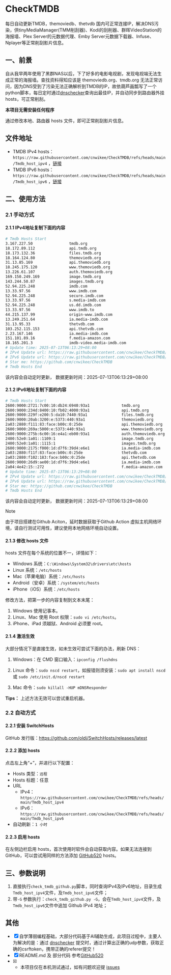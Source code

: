 # CheckTMDB

每日自动更新TMDB，themoviedb、thetvdb 国内可正常连接IP，解决DNS污染，供tinyMediaManager(TMM削刮器)、Kodi的刮削器、群晖VideoStation的海报墙、Plex Server的元数据代理、Emby Server元数据下载器、Infuse、Nplayer等正常削刮影片信息。

## 一、前景

自从我早两年使用了黑群NAS以后，下了好多的电影电视剧，发现电视端无法生成正常的海报墙。查找资料得知应该是 themoviedb.org、tmdb.org 无法正常访问，因为DNS受到了污染无法正确解析到TMDB的IP，故依葫芦画瓢写了一个python脚本，每日定时通过[dnschecker](https://dnschecker.org/)查询出最佳IP，并自动同步到路由器外挂hosts，可正常削刮。

**本项目无需安装任何程序**

通过修改本地、路由器 hosts 文件，即可正常削刮影片信息。

## 文件地址

- TMDB IPv4 hosts：`https://raw.githubusercontent.com/cnwikee/CheckTMDB/refs/heads/main/Tmdb_host_ipv4` ，[链接](https://raw.githubusercontent.com/cnwikee/CheckTMDB/refs/heads/main/Tmdb_host_ipv4)
- TMDB IPv6 hosts：`https://raw.githubusercontent.com/cnwikee/CheckTMDB/refs/heads/main/Tmdb_host_ipv6` ，[链接](https://raw.githubusercontent.com/cnwikee/CheckTMDB/refs/heads/main/Tmdb_host_ipv6)

## 二、使用方法

### 2.1 手动方式

#### 2.1.1 IPv4地址复制下面的内容

```bash
# Tmdb Hosts Start
3.167.227.50                tmdb.org
18.172.89.112               api.tmdb.org
18.173.132.36               files.tmdb.org
18.164.124.80               themoviedb.org
31.13.85.169                api.themoviedb.org
18.245.175.120              www.themoviedb.org
13.226.61.107               auth.themoviedb.org
169.150.249.169             image.tmdb.org
143.244.50.87               images.tmdb.org
52.94.225.248               imdb.com
13.33.97.56                 www.imdb.com
52.94.225.248               secure.imdb.com
13.33.97.56                 s.media-imdb.com
52.94.225.248               us.dd.imdb.com
13.33.97.56                 www.imdb.to
44.215.137.99               origin-www.imdb.com
13.249.251.64               ia.media-imdb.com
31.13.95.33                 thetvdb.com
103.252.115.153             api.thetvdb.com
2.23.167.146                ia.media-imdb.com
151.101.89.16               f.media-amazon.com
18.165.201.3                imdb-video.media-imdb.com
# Update time: 2025-07-13T06:13:29+08:00
# IPv4 Update url: https://raw.githubusercontent.com/cnwikee/CheckTMDB/refs/heads/main/Tmdb_host_ipv4
# IPv6 Update url: https://raw.githubusercontent.com/cnwikee/CheckTMDB/refs/heads/main/Tmdb_host_ipv6
# Star me: https://github.com/cnwikee/CheckTMDB
# Tmdb Hosts End

```

该内容会自动定时更新， 数据更新时间：2025-07-13T06:13:29+08:00

#### 2.1.2 IPv6地址复制下面的内容

```bash
# Tmdb Hosts Start
2600:9000:2721:7c00:10:db24:6940:93a1              tmdb.org
2600:9000:234d:8400:10:fb02:4000:93a1              api.tmdb.org
2600:9000:229f:e200:5:da10:7440:93a1               files.tmdb.org
2600:9000:20ab:3200:e:5373:440:93a1                themoviedb.org
2a03:2880:f111:83:face:b00c:0:25de                 api.themoviedb.org
2600:9000:269a:5000:e:5373:440:93a1                www.themoviedb.org
2600:9000:275b:6c00:16:e4a1:eb00:93a1              auth.themoviedb.org
2400:52e0:1a01::1109:1                             image.tmdb.org
2400:52e0:1a01::1115:1                             images.tmdb.org
2600:9000:2175:f000:1d:d7f6:39d4:e6e1              ia.media-imdb.com
2a03:2880:f11f:83:face:b00c:0:25de                 thetvdb.com
2a03:2880:f102:183:face:b00c:0:25de                api.thetvdb.com
2600:9000:26d9:ae00:1d:d7f6:39d4:e6e1              ia.media-imdb.com
2a04:4e42:15::272                                  f.media-amazon.com
# Update time: 2025-07-13T06:13:29+08:00
# IPv4 Update url: https://raw.githubusercontent.com/cnwikee/CheckTMDB/refs/heads/main/Tmdb_host_ipv4
# IPv6 Update url: https://raw.githubusercontent.com/cnwikee/CheckTMDB/refs/heads/main/Tmdb_host_ipv6
# Star me: https://github.com/cnwikee/CheckTMDB
# Tmdb Hosts End

```

该内容会自动定时更新， 数据更新时间：2025-07-13T06:13:29+08:00

> [!NOTE]
> 由于项目搭建在Github Aciton，延时数据获取于Github Action 虚拟主机网络环境，请自行测试可用性，建议使用本地网络环境自动设置。

#### 2.1.3 修改 hosts 文件

hosts 文件在每个系统的位置不一，详情如下：

- Windows 系统：`C:\Windows\System32\drivers\etc\hosts`
- Linux 系统：`/etc/hosts`
- Mac（苹果电脑）系统：`/etc/hosts`
- Android（安卓）系统：`/system/etc/hosts`
- iPhone（iOS）系统：`/etc/hosts`

修改方法，把第一步的内容复制到文本末尾：

1. Windows 使用记事本。
2. Linux、Mac 使用 Root 权限：`sudo vi /etc/hosts`。
3. iPhone、iPad 须越狱、Android 必须要 root。

#### 2.1.4 激活生效

大部分情况下是直接生效，如未生效可尝试下面的办法，刷新 DNS：

1. Windows：在 CMD 窗口输入：`ipconfig /flushdns`

2. Linux 命令：`sudo nscd restart`，如报错则须安装：`sudo apt install nscd` 或 `sudo /etc/init.d/nscd restart`

3. Mac 命令：`sudo killall -HUP mDNSResponder`

**Tips：** 上述方法无效可以尝试重启机器。

### 2.2 自动方式

#### 2.2.1 安装 SwitchHosts

GitHub 发行版：https://github.com/oldj/SwitchHosts/releases/latest

#### 2.2.2 添加 hosts

点击左上角“+”，并进行以下配置：

- Hosts 类型：`远程`
- Hosts 标题：任意
- URL
    - IPv4：`https://raw.githubusercontent.com/cnwikee/CheckTMDB/refs/heads/main/Tmdb_host_ipv4`
    - IPv6：`https://raw.githubusercontent.com/cnwikee/CheckTMDB/refs/heads/main/Tmdb_host_ipv6`
- 自动刷新：`1 小时`

#### 2.2.3 启用 hosts

在左侧边栏启用 hosts，首次使用时软件会自动获取内容。如果无法连接到 GitHub，可以尝试用同样的方法添加 [GitHub520](https://github.com/521xueweihan/GitHub520) hosts。

## 三、参数说明

1. 直接执行`check_tmdb_github.py`脚本，同时查询IPv4及IPv6地址，目录生成`Tmdb_host_ipv4`文件，及`Tmdb_host_ipv6`文件；
2. 带`-G` 参数执行：`check_tmdb_github.py -G`，会在`Tmdb_host_ipv4`文件，及`Tmdb_host_ipv6`文件中追加 Github IPv4 地址；

## 其他

- [x] 自学薄弱编程基础，大部分代码基于AI辅助生成，此项目过程中，主要人为解决的是：通过 [dnschecker](https://dnschecker.org/) 提交时，通过计算出正确的udp参数，获取正确的csrftoken，携带正确的referer提交！
- [x] README.md 及 部分代码 参考[GitHub520](https://github.com/521xueweihan/GitHub520)
- [x] * 本项目仅在本机测试通过，如有问题欢迎提 [issues](https://github.com/cnwikee/CheckTMDB/issues/new)
